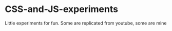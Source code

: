 # CSS-and-JS-experiments
 Little experiments for fun. Some are replicated from youtube, some are mine
